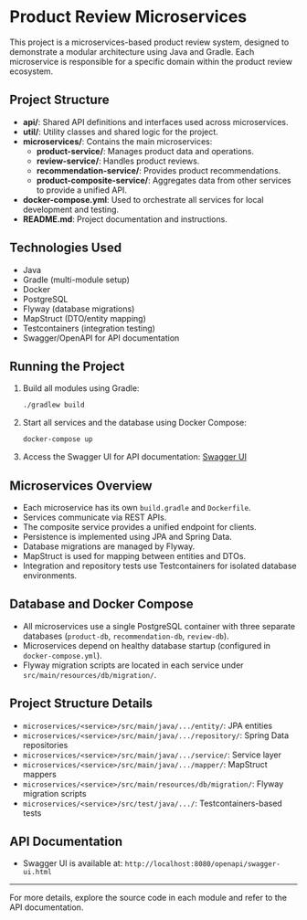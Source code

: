 # Product Review Microservices

This project is a microservices-based product review system, designed to demonstrate a modular architecture using Java and Gradle. Each microservice is responsible for a specific domain within the product review ecosystem.

## Project Structure

- **api/**: Shared API definitions and interfaces used across microservices.
- **util/**: Utility classes and shared logic for the project.
- **microservices/**: Contains the main microservices:
  - **product-service/**: Manages product data and operations.
  - **review-service/**: Handles product reviews.
  - **recommendation-service/**: Provides product recommendations.
  - **product-composite-service/**: Aggregates data from other services to provide a unified API.
- **docker-compose.yml**: Used to orchestrate all services for local development and testing.
- **README.md**: Project documentation and instructions.

## Technologies Used
- Java
- Gradle (multi-module setup)
- Docker
- PostgreSQL
- Flyway (database migrations)
- MapStruct (DTO/entity mapping)
- Testcontainers (integration testing)
- Swagger/OpenAPI for API documentation

## Running the Project
1. Build all modules using Gradle:
   ```sh
   ./gradlew build
   ```
2. Start all services and the database using Docker Compose:
   ```sh
   docker-compose up
   ```
3. Access the Swagger UI for API documentation:
   [Swagger UI](http://localhost:8080/openapi/swagger-ui.html)

## Microservices Overview
- Each microservice has its own `build.gradle` and `Dockerfile`.
- Services communicate via REST APIs.
- The composite service provides a unified endpoint for clients.
- Persistence is implemented using JPA and Spring Data.
- Database migrations are managed by Flyway.
- MapStruct is used for mapping between entities and DTOs.
- Integration and repository tests use Testcontainers for isolated database environments.

## Database and Docker Compose
- All microservices use a single PostgreSQL container with three separate databases (`product-db`, `recommendation-db`, `review-db`).
- Microservices depend on healthy database startup (configured in `docker-compose.yml`).
- Flyway migration scripts are located in each service under `src/main/resources/db/migration/`.

## Project Structure Details
- `microservices/<service>/src/main/java/.../entity/`: JPA entities
- `microservices/<service>/src/main/java/.../repository/`: Spring Data repositories
- `microservices/<service>/src/main/java/.../service/`: Service layer
- `microservices/<service>/src/main/java/.../mapper/`: MapStruct mappers
- `microservices/<service>/src/main/resources/db/migration/`: Flyway migration scripts
- `microservices/<service>/src/test/java/.../`: Testcontainers-based tests

## API Documentation
- Swagger UI is available at: `http://localhost:8080/openapi/swagger-ui.html`

---

For more details, explore the source code in each module and refer to the API documentation.
